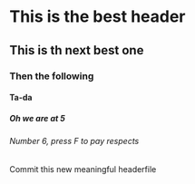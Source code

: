 # This is the best header 
## This is th next best one
### Then the following
#### Ta-da
##### Oh we are at 5
###### Number 6, press F to pay respects

Commit this new meaningful headerfile
